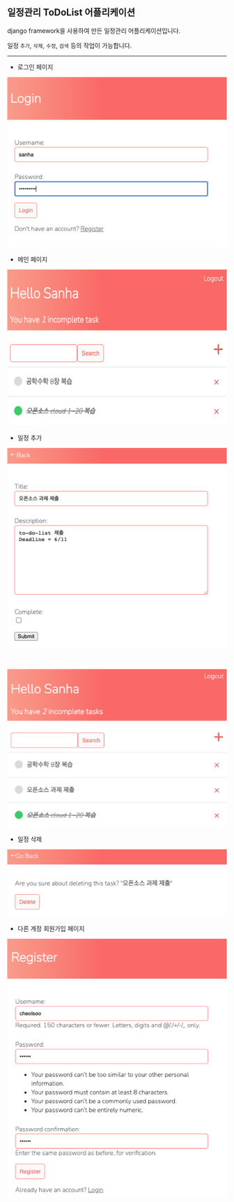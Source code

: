 ## 일정관리 ToDoList 어플리케이션

django framework을 사용하여 만든 일정관리 어플리케이션입니다. 

일정 `추가`, `삭제`, `수정`, `검색` 등의 작업이 가능합니다.

---

- 로그인 페이지

<p align = "center"><img alt = "login" width="550px" src="/image/login.png" /></p>


- 메인 페이지

<p align = "center"><img alt = "account" width="550px" src="/image/account.png" /></p>


- 일정 추가 

<p align = "center"><img alt = "schedule" width="550px" src="/image/addSchedule.png" /></p>

<br>

<p align = "center"><img alt = "schedule" width="550px" src="/image/scheduleAdded.png" /></p>


- 일정 삭제

<p align = "center"><img alt = "Remove" width="550px" src="/image/remove.png" /></p>


- 다른 계정 회원가입 페이지

<p align = "center"><img alt = "Register" width="550px" src="/image/register.png" /></p>

